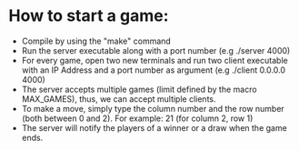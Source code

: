 # How to start a game:

- Compile by using the "make" command
- Run the server executable along with a port number (e.g ./server 4000)
- For every game, open two new terminals and run two client executable with an IP Address and a port number as argument (e.g ./client 0.0.0.0 4000)
- The server accepts multiple games (limit defined by the macro MAX_GAMES), thus, we can accept multiple clients.
- To make a move, simply type the column number and the row number (both between 0 and 2). For example: 21 (for column 2, row 1)
- The server will notify the players of a winner or a draw when the game ends.